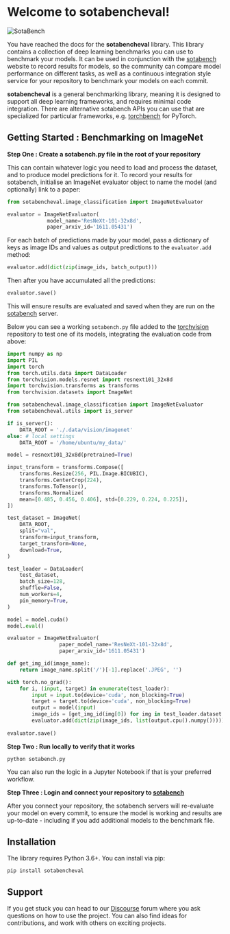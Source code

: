 # Welcome to sotabencheval!

![SotaBench](img/banner.png)

You have reached the docs for the **sotabencheval** library. This library contains a collection of deep learning benchmarks you can use to
benchmark your models. It can be used in conjunction with the 
[sotabench](http://www.sotabench.com) website to record results for models, so the community
can compare model performance on different tasks, as well as a continuous integration style
service for your repository to benchmark your models on each commit.

**sotabencheval** is a general benchmarking library, meaning it is designed to support all deep learning frameworks, 
and requires minimal code integration. There are alternative sotabench APIs you can use that are
specialized for particular frameworks, e.g. [torchbench](https://github.com/paperswithcode/torchbench) for PyTorch.


## Getting Started : Benchmarking on ImageNet

**Step One : Create a sotabench.py file in the root of your repository**

This can contain whatever logic you need to load and process the dataset, and to 
produce model predictions for it. To record your results for sotabench, initialise
an ImageNet evaluator object to name the model (and optionally) link to a paper:

``` python
from sotabencheval.image_classification import ImageNetEvaluator

evaluator = ImageNetEvaluator(
             model_name='ResNeXt-101-32x8d',
             paper_arxiv_id='1611.05431')
```

For each batch of predictions made by your model, pass a dictionary of keys as image IDs and values as 
output predictions to the `evaluator.add` method:

``` python
evaluator.add(dict(zip(image_ids, batch_output)))
```
Then after you have accumulated all the predictions:

``` python
evaluator.save()
```

This will ensure results are evaluated and saved when they are run on the [sotabench](http://www.sotabench.com) server.

Below you can see a working `sotabench.py` file added to the [torchvision](https://github.com/pytorch/vision) repository 
to test one of its models, integrating the evaluation code from above:

``` python
import numpy as np
import PIL
import torch
from torch.utils.data import DataLoader
from torchvision.models.resnet import resnext101_32x8d
import torchvision.transforms as transforms
from torchvision.datasets import ImageNet

from sotabencheval.image_classification import ImageNetEvaluator
from sotabencheval.utils import is_server

if is_server():
    DATA_ROOT = './.data/vision/imagenet'
else: # local settings
    DATA_ROOT = '/home/ubuntu/my_data/'

model = resnext101_32x8d(pretrained=True)

input_transform = transforms.Compose([
    transforms.Resize(256, PIL.Image.BICUBIC),
    transforms.CenterCrop(224),
    transforms.ToTensor(),
    transforms.Normalize(
    mean=[0.485, 0.456, 0.406], std=[0.229, 0.224, 0.225]),
])

test_dataset = ImageNet(
    DATA_ROOT,
    split="val",
    transform=input_transform,
    target_transform=None,
    download=True,
)

test_loader = DataLoader(
    test_dataset,
    batch_size=128,
    shuffle=False,
    num_workers=4,
    pin_memory=True,
)

model = model.cuda()
model.eval()

evaluator = ImageNetEvaluator(
                 paper_model_name='ResNeXt-101-32x8d',
                 paper_arxiv_id='1611.05431')

def get_img_id(image_name):
    return image_name.split('/')[-1].replace('.JPEG', '')

with torch.no_grad():
    for i, (input, target) in enumerate(test_loader):
        input = input.to(device='cuda', non_blocking=True)
        target = target.to(device='cuda', non_blocking=True)
        output = model(input)
        image_ids = [get_img_id(img[0]) for img in test_loader.dataset.imgs[i*test_loader.batch_size:(i+1)*test_loader.batch_size]]
        evaluator.add(dict(zip(image_ids, list(output.cpu().numpy()))))
    
evaluator.save()
```

**Step Two : Run locally to verify that it works** 

```
python sotabench.py
```

You can also run the logic in a Jupyter Notebook if that is your preferred workflow.

**Step Three : Login and connect your repository to [sotabench](http://www.sotabench.com)**

After you connect your repository, the sotabench servers will re-evaluate your model on every commit, 
to ensure the model is working and results are up-to-date - including if you add additional models to the benchmark file.

## Installation

The library requires Python 3.6+. You can install via pip:

```
pip install sotabencheval
```

## Support

If you get stuck you can head to our [Discourse](http://forum.sotabench.com) forum where you ask
questions on how to use the project. You can also find ideas for contributions,
and work with others on exciting projects.
